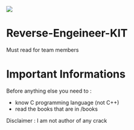 ![](https://imgur.com/hwcxSG1)

# Reverse-Engeineer-KIT
Must read for team members

# Important Informations
Before anything else you need to :
- know C programming language (not C++)
- read the books that are in /books

Disclaimer : I am not author of any crack

